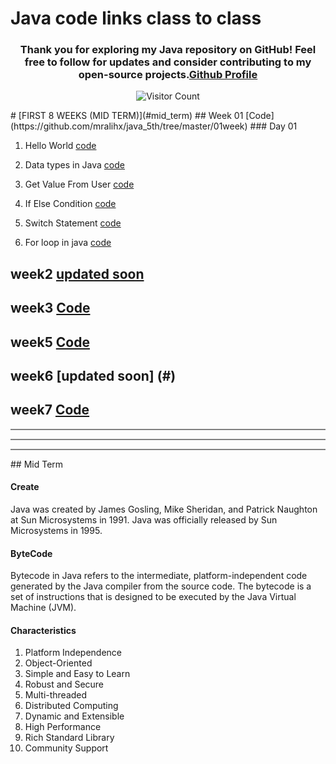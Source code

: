 # Java code links class to class
<div align="center">

### Thank you for exploring my Java repository on GitHub! Feel free to follow for updates and consider contributing to my open-source projects.[Github Profile](https://github.com/mralihx)
 ![Visitor Count](https://profile-counter.glitch.me/mralihx/count.svg)

</div>
# [FIRST 8 WEEKS (MID TERM)](#mid_term)
## Week 01 [Code](https://github.com/mralihx/java_5th/tree/master/01week)
### Day 01

1. Hello World [code](https://www.atsix.online/2023/09/hello-world-in-java.html)

2. Data types in Java [code](#)

3. Get Value From User [code](https://www.atsix.online/2023/09/get-input-from-user-in-java.html)

4. If Else Condition [code](https://www.atsix.online/2023/09/if-else-condition-in-java.html)

5. Switch Statement [code](https://www.atsix.online/2023/09/switch-statement-in-java.html)

6. For loop in java [code](https://www.atsix.online/2023/09/for-loop-in-java.html)


## week2 [updated soon](#)

## week3 [Code](https://github.com/mralihx/java_5th/tree/master/03week)
## week5 [Code](https://github.com/mralihx/java_5th/tree/master/05week)
## week6 [updated soon] (#)
## week7 [Code](https://github.com/mralihx/java_5th/tree/master/07week)

<hr style="height:2px;border-width:0;color:gray;background-color:gray">
<hr style="height:2px;border-width:0;color:gray;background-color:gray">
<hr style="height:2px;border-width:0;color:gray;background-color:gray">
## Mid Term <a name="mid_term"></a>

#### Create
Java was created by James Gosling, Mike Sheridan, and Patrick Naughton at Sun Microsystems in 1991.  Java was officially released by Sun Microsystems in 1995.

#### ByteCode
Bytecode in Java refers to the intermediate, platform-independent code generated by the Java compiler from the source code. The bytecode is a set of instructions that is designed to be executed by the Java Virtual Machine (JVM).

#### Characteristics
1. Platform Independence
2. Object-Oriented
3. Simple and Easy to Learn
4. Robust and Secure
5. Multi-threaded
6. Distributed Computing
7. Dynamic and Extensible
8. High Performance
9. Rich Standard Library
10. Community Support
